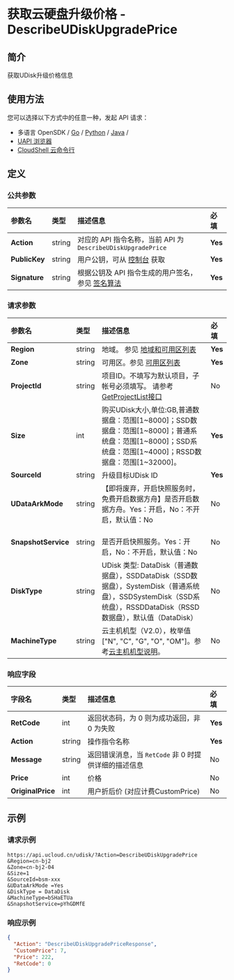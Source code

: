 # 获取云硬盘升级价格 - DescribeUDiskUpgradePrice

## 简介

获取UDisk升级价格信息






## 使用方法

您可以选择以下方式中的任意一种，发起 API 请求：
- 多语言 OpenSDK / [Go](https://github.com/ucloud/ucloud-sdk-go) / [Python](https://github.com/ucloud/ucloud-sdk-python3) / [Java](https://github.com/ucloud/ucloud-sdk-java) /
- [UAPI 浏览器](https://console.ucloud.cn/uapi/detail?id=DescribeUDiskUpgradePrice)
- [CloudShell 云命令行](https://shell.ucloud.cn/)


## 定义

### 公共参数

| 参数名 | 类型 | 描述信息 | 必填 |
|:---|:---|:---|:---|
| **Action**     | string  | 对应的 API 指令名称，当前 API 为 `DescribeUDiskUpgradePrice`                        | **Yes** |
| **PublicKey**  | string  | 用户公钥，可从 [控制台](https://console.ucloud.cn/uapi/apikey) 获取                                             | **Yes** |
| **Signature**  | string  | 根据公钥及 API 指令生成的用户签名，参见 [签名算法](api/summary/signature.md)  | **Yes** |

### 请求参数

| 参数名 | 类型 | 描述信息 | 必填 |
|:---|:---|:---|:---|
| **Region** | string | 地域。 参见 [地域和可用区列表](api/summary/regionlist) |**Yes**|
| **Zone** | string | 可用区。参见 [可用区列表](api/summary/regionlist) |**Yes**|
| **ProjectId** | string | 项目ID。不填写为默认项目，子帐号必须填写。 请参考[GetProjectList接口](api/summary/get_project_list) |No|
| **Size** | int | 购买UDisk大小,单位:GB,普通数据盘：范围[1\~8000]；SSD数据盘：范围[1\~8000]；普通系统盘：范围[1\~8000]；SSD系统盘：范围[1\~4000]；RSSD数据盘：范围[1\~32000]。 |**Yes**|
| **SourceId** | string | 升级目标UDisk ID |**Yes**|
| **UDataArkMode** | string | 【即将废弃，开启快照服务时，免费开启数据方舟】是否开启数据方舟。Yes：开启，No：不开启，默认值：No |No|
| **SnapshotService** | string | 	<br />是否开启快照服务。Yes：开启，No：不开启，默认值：No |No|
| **DiskType** | string | UDisk 类型: DataDisk（普通数据盘），SSDDataDisk（SSD数据盘），SystemDisk（普通系统盘），SSDSystemDisk（SSD系统盘），RSSDDataDisk（RSSD数据盘），默认值（DataDisk） |No|
| **MachineType** | string | 云主机机型（V2.0），枚举值["N", "C", "G", "O", "OM"]。参考[云主机机型说明](api/uhost-api/uhost_type)。 |No|

### 响应字段

| 字段名 | 类型 | 描述信息 | 必填 |
|:---|:---|:---|:---|
| **RetCode** | int | 返回状态码，为 0 则为成功返回，非 0 为失败 |**Yes**|
| **Action** | string | 操作指令名称 |**Yes**|
| **Message** | string | 返回错误消息，当 `RetCode` 非 0 时提供详细的描述信息 |No|
| **Price** | int | 价格 |No|
| **OriginalPrice** | int | 用户折后价 (对应计费CustomPrice) |No|




## 示例

### 请求示例
    
```
https://api.ucloud.cn/udisk/?Action=DescribeUDiskUpgradePrice
&Region=cn-bj2
&Zone=cn-bj2-04
&Size=1   
&SourceId=bsm-xxx
&UDataArkMode =Yes
&DiskType = DataDisk
&MachineType=bSHaETUa
&SnapshotService=pYhGDMfE
```

### 响应示例
    
```json
{
  "Action": "DescribeUDiskUpgradePriceResponse",
  "CustomPrice": 7,
  "Price": 222,
  "RetCode": 0
}
```





